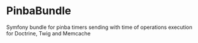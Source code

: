 PinbaBundle
===========

Symfony bundle for pinba timers sending with time of operations execution for Doctrine, Twig and Memcache
